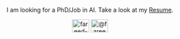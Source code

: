 <!-- ![logo](https://github.com/FareedKhan-dev/FareedKhan-dev/blob/main/tj_ai.png) -->
<!-- <h1 align="center">Meet Fareed Hassan Khan</h1>-->
<p align="center">
  I am looking for a PhD/Job in AI. Take a look at my <a href="https://drive.google.com/file/d/1XoUQD7kVetdQRq77p8A1KXq5NOh3oYqI/view">Resume</a>.
</p>


<p align="center">
<a href="https://linkedin.com/in/fareed-khan-dev" target="blank"><img align="center" src="https://raw.githubusercontent.com/rahuldkjain/github-profile-readme-generator/master/src/images/icons/Social/linked-in-alt.svg" alt="fareed-khan-dev" height="30" width="40" /></a>
<a href="https://medium.com/@fareedkhandev" target="blank"><img align="center" src="https://raw.githubusercontent.com/rahuldkjain/github-profile-readme-generator/master/src/images/icons/Social/medium.svg" alt="@fareedkhandev" height="30" width="40" /></a>
</p>
